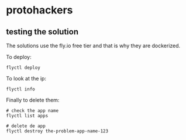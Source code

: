 # protohackers

## testing the solution

The solutions use the fly.io free tier and that is why they are dockerized.

To deploy:
```
flyctl deploy
```

To look at the ip:
```
flyctl info
```


Finally to delete them:
```
# check the app name 
flyctl list apps

# delete de app
flyctl destroy the-problem-app-name-123
```
